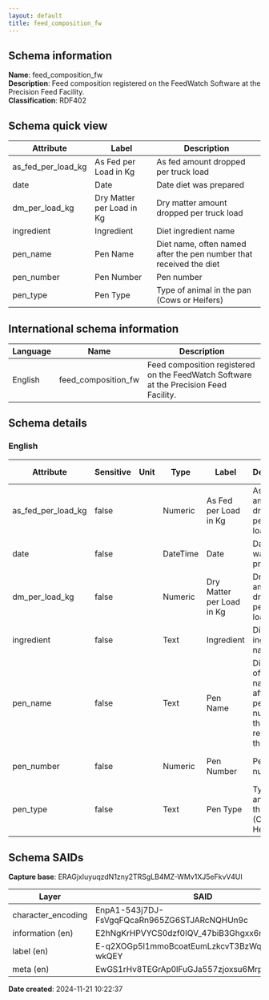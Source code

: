 ```yaml
---
layout: default  
title: feed_composition_fw  
---
```


## Schema information

**Name**: feed_composition_fw  
**Description**: Feed composition registered on the FeedWatch Software at the Precision Feed Facility.  
**Classification**: RDF402  

## Schema quick view

| Attribute | Label | Description |
| --- | --- | --- |
| as_fed_per_load_kg | As Fed per Load in Kg | As fed amount dropped per truck load |
| date | Date | Date diet was prepared |
| dm_per_load_kg | Dry Matter per Load in Kg | Dry matter amount dropped per truck load |
| ingredient | Ingredient | Diet ingredient name |
| pen_name | Pen Name | Diet name, often named after the pen number that received the diet |
| pen_number | Pen Number | Pen number |
| pen_type | Pen Type | Type of animal in the pan (Cows or Heifers) |

## International schema information

| Language | Name | Description |
| --- | --- | --- |
| English | feed_composition_fw | Feed composition registered on the FeedWatch Software at the Precision Feed Facility. |

## Schema details

### English

| Attribute | Sensitive | Unit | Type | Label | Description | List | Character encoding |
| --- | --- | --- | --- | --- | --- | --- | --- |
| as_fed_per_load_kg | false |  | Numeric | As Fed per Load in Kg | As fed amount dropped per truck load | Not a list | utf-8 |
| date | false |  | DateTime | Date | Date diet was prepared | Not a list | utf-8 |
| dm_per_load_kg | false |  | Numeric | Dry Matter per Load in Kg | Dry matter amount dropped per truck load | Not a list | utf-8 |
| ingredient | false |  | Text | Ingredient | Diet ingredient name | Not a list | utf-8 |
| pen_name | false |  | Text | Pen Name | Diet name, often named after the pen number that received the diet | Not a list | utf-8 |
| pen_number | false |  | Numeric | Pen Number | Pen number | Not a list | utf-8 |
| pen_type | false |  | Text | Pen Type | Type of animal in the pan (Cows or Heifers) | Not a list | utf-8 |

## Schema SAIDs

**Capture base**: ERAGjxIuyuqzdN1zny2TRSgLB4MZ-WMv1XJ5eFkvV4UI

| Layer | SAID |
| --- | --- |
| character_encoding | EnpA1-543j7DJ-FsVgqFQcaRn965ZG6STJARcNQHUn9c |
| information (en) | E2hNgKrHPVYCS0dzf0IQV_47biB3Ghgxx6nXc_Mk6J3w |
| label (en) | E-q2XOGp5l1mmoBcoatEumLzkcvT3BzWqDd0du-wkQEY |
| meta (en) | EwGS1rHv8TEGrAp0lFuGJa557zjoxsu6MrpXTOqVqLr4 |

**Date created**: 2024-11-21 10:22:37

